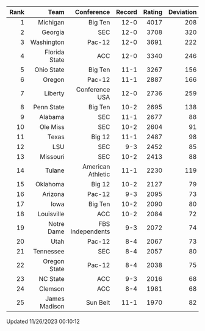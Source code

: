 | Rank  | Team                 | Conference           | Record   | Rating | Deviation |
| ---:  | ---:                 | ---:                 | ---:     | ---:   | ---:      |
| 1     | Michigan             | Big Ten              | 12-0     | 4017   | 208       |
| 2     | Georgia              | SEC                  | 12-0     | 3708   | 320       |
| 3     | Washington           | Pac-12               | 12-0     | 3691   | 222       |
| 4     | Florida State        | ACC                  | 12-0     | 3340   | 246       |
| 5     | Ohio State           | Big Ten              | 11-1     | 3267   | 156       |
| 6     | Oregon               | Pac-12               | 11-1     | 2887   | 166       |
| 7     | Liberty              | Conference USA       | 12-0     | 2736   | 259       |
| 8     | Penn State           | Big Ten              | 10-2     | 2695   | 138       |
| 9     | Alabama              | SEC                  | 11-1     | 2677   | 88        |
| 10    | Ole Miss             | SEC                  | 10-2     | 2604   | 91        |
| 11    | Texas                | Big 12               | 11-1     | 2487   | 98        |
| 12    | LSU                  | SEC                  | 9-3      | 2452   | 85        |
| 13    | Missouri             | SEC                  | 10-2     | 2413   | 88        |
| 14    | Tulane               | American Athletic    | 11-1     | 2230   | 119       |
| 15    | Oklahoma             | Big 12               | 10-2     | 2127   | 79        |
| 16    | Arizona              | Pac-12               | 9-3      | 2095   | 73        |
| 17    | Iowa                 | Big Ten              | 10-2     | 2090   | 80        |
| 18    | Louisville           | ACC                  | 10-2     | 2084   | 72        |
| 19    | Notre Dame           | FBS Independents     | 9-3      | 2072   | 74        |
| 20    | Utah                 | Pac-12               | 8-4      | 2067   | 73        |
| 21    | Tennessee            | SEC                  | 8-4      | 2057   | 80        |
| 22    | Oregon State         | Pac-12               | 8-4      | 2038   | 75        |
| 23    | NC State             | ACC                  | 9-3      | 2016   | 68        |
| 24    | Clemson              | ACC                  | 8-4      | 1981   | 68        |
| 25    | James Madison        | Sun Belt             | 11-1     | 1970   | 82        |

Updated 11/26/2023 00:10:12

